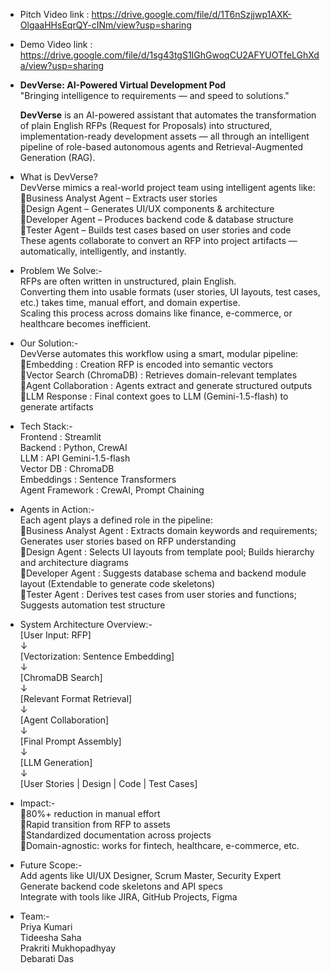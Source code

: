 - Pitch Video link : https://drive.google.com/file/d/1T6nSzjjwp1AXK-OlgaaHHsEqrQY-cINm/view?usp=sharing  
- Demo Video link : https://drive.google.com/file/d/1sg43tgS1IGhGwoqCU2AFYUOTfeLGhXda/view?usp=sharing  

- **DevVerse: AI-Powered Virtual Development Pod**  
  "Bringing intelligence to requirements — and speed to solutions."
  
  **DevVerse** is an AI-powered assistant that automates the transformation of plain English RFPs (Request for Proposals) into structured, implementation-ready development assets — all through an intelligent pipeline of role-based autonomous agents and Retrieval-Augmented Generation (RAG).


- What is DevVerse?  
  DevVerse mimics a real-world project team using intelligent agents like:  
  🔹Business Analyst Agent – Extracts user stories  
  🔹Design Agent – Generates UI/UX components & architecture  
  🔹Developer Agent – Produces backend code & database structure  
  🔹Tester Agent – Builds test cases based on user stories and code  
  These agents collaborate to convert an RFP into project artifacts — automatically, intelligently, and instantly.  

- Problem We Solve:-  
  RFPs are often written in unstructured, plain English.  
  Converting them into usable formats (user stories, UI layouts, test cases, etc.) takes time, manual effort, and domain expertise.  
  Scaling this process across domains like finance, e-commerce, or healthcare becomes inefficient.  

- Our Solution:-  
  DevVerse automates this workflow using a smart, modular pipeline:  
  🔹Embedding : Creation	RFP is encoded into semantic vectors  
  🔹Vector Search (ChromaDB) : Retrieves domain-relevant templates  
  🔹Agent Collaboration : Agents extract and generate structured outputs  
  🔹LLM Response : Final context goes to LLM (Gemini-1.5-flash) to generate artifacts  

- Tech Stack:-  
  Frontend : Streamlit  
  Backend : Python, CrewAI  
  LLM : API	Gemini-1.5-flash  
  Vector DB : ChromaDB  
  Embeddings : Sentence Transformers  
  Agent Framework : CrewAI, Prompt Chaining  

- Agents in Action:-  
  Each agent plays a defined role in the pipeline:  
  🔹Business Analyst Agent : Extracts domain keywords and requirements; Generates user stories based on RFP understanding  
  🔹Design Agent : Selects UI layouts from template pool; Builds hierarchy and architecture diagrams  
  🔹Developer Agent : Suggests database schema and backend module layout (Extendable to generate code skeletons)  
  🔹Tester Agent : Derives test cases from user stories and functions; Suggests automation test structure  

- System Architecture Overview:-  
  [User Input: RFP]  
        ↓  
  [Vectorization: Sentence Embedding]  
        ↓  
  [ChromaDB Search]  
        ↓  
  [Relevant Format Retrieval]  
        ↓  
  [Agent Collaboration]  
        ↓  
  [Final Prompt Assembly]  
        ↓  
  [LLM Generation]  
        ↓  
  [User Stories | Design | Code | Test Cases]  

- Impact:-  
  🔹80%+ reduction in manual effort  
  🔹Rapid transition from RFP to assets  
  🔹Standardized documentation across projects  
  🔹Domain-agnostic: works for fintech, healthcare, e-commerce, etc.  

- Future Scope:-  
  Add agents like UI/UX Designer, Scrum Master, Security Expert  
  Generate backend code skeletons and API specs  
  Integrate with tools like JIRA, GitHub Projects, Figma  

- Team:-  
  Priya Kumari  
  Tideesha Saha  
  Prakriti Mukhopadhyay  
  Debarati Das  
